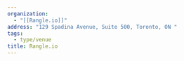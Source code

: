 ```yaml
---
organization:
  - "[[Rangle.io]]"
address: "129 Spadina Avenue, Suite 500, Toronto, ON "
tags:
  - type/venue
title: Rangle.io
---
```

